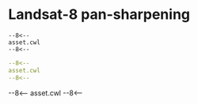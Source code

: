 # Landsat-8 pan-sharpening

```
--8<--
asset.cwl
--8<--
```

```yaml
--8<--
asset.cwl
--8<--
```

--8<--
asset.cwl
--8<--
